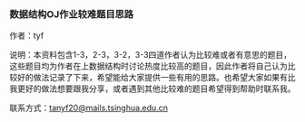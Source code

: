 ### 数据结构OJ作业较难题目思路

作者：tyf

说明：本资料包含1-3，2-3，3-2，3-3四道作者认为比较难或者有意思的题目，这些题目均为作者在上数据结构时讨论热度比较高的题目，因此作者将自己认为比较好的做法记录了下来，希望能给大家提供一些有用的思路。也希望大家如果有比我更好的做法想要跟我分享，或者遇到其他比较难的题目希望得到帮助时联系我。

联系方式：tanyf20@mails.tsinghua.edu.cn

